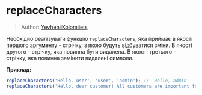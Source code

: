 # replaceCharacters

> Author: [YevheniiKolomiiets](https://github.com/YevheniiKolomiiets)

Необхідно реалізувати функцію `replaceCharacters`, яка приймає в якості першого аргументу - 
стрічку, з якою будуть відбуватися зміни. В якості другого - стрічку, яка повинна бути видалена.
В якості третього - стрічку, яка повинна замінити видалені символи.

**Приклад:**

```js
replaceCharacters('Hello, user', 'user', 'admin'); // 'Hello, admin'
replaceCharacters('Hello, dear customer! All customers are important for our product.', 'customer', 'client'); // 'Hello, dear client! All clients are important for our product.'
```
